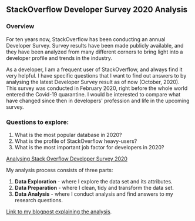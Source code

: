 ## StackOverflow Developer Survey 2020 Analysis

### Overview
For ten years now, StackOverflow  has been conducting an annual Developer Survey. Survey results have been made publicly available, and they have been analyzed from many different corners to bring light into a developer profile and trends in the industry. 

As a developer, I am a frequent user of StackOverflow, and always find it very helpful. I have specific questions that I want to find out answers to by analysing the latest Developer Survey result as of now (October, 2020). This survey was conducted in February 2020, right before the whole world entered the Covid-19 quarantine. I would be interested to compare what have changed since then in developers' profession and life in the upcoming survey. 

### Questions to explore:
1. What is the most popular database in 2020?
2. What is the profile of StackOverflow heavy-users?
3. What is the most important job factor for developers in 2020?

[Analysing Stack Overflow Developer Survey 2020](https://insights.stackoverflow.com/survey)

My analysis process consists of three parts: 
1. **Data Exploration** - where I explore the data set and its attributes.
2. **Data Preparation** - where I clean, tidy and transform the data set.
3. **Data Analysis** - where I conduct analysis and find answers to my research questions.

[Link to my blogpost explaining the analysis](https://dilorom.medium.com/who-is-driving-traffic-to-stackoverflow-af1ccff251bb).

